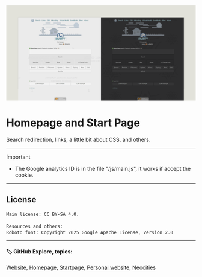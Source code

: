 ![banner](/img/github-banner-settings.png)  
  
# Homepage and Start Page

Search redirection, links, a little bit about CSS, and others.
  
---
   
> [!IMPORTANT]
> - The Google analytics ID is in the file "/js/main.js", it works if accept the cookie.  
  
---
  
## License  
```
Main license: CC BY-SA 4.0.

Resources and others:
Roboto font: Copyright 2025 Google Apache License, Version 2.0
```

---
   
#### 🏷️ GitHub Explore, topics:  
[Website](https://github.com/topics/website?s=updated),
[Homepage](https://github.com/topics/homepage?s=updated),
[Startpage](https://github.com/topics/startpage?s=updated),
[Personal website](https://github.com/topics/personal-website?s=updated),
[Neocities](https://github.com/topics/neocities?s=updated)


